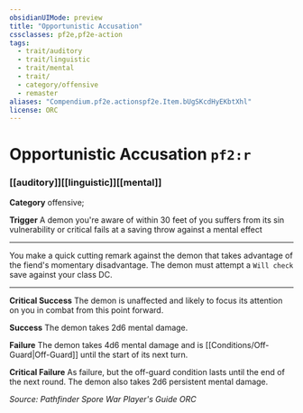 ```yaml
---
obsidianUIMode: preview
title: "Opportunistic Accusation"
cssclasses: pf2e,pf2e-action
tags:
  - trait/auditory
  - trait/linguistic
  - trait/mental
  - trait/
  - category/offensive
  - remaster
aliases: "Compendium.pf2e.actionspf2e.Item.bUgSKcdHyEKbtXhl"
license: ORC
---
```

# Opportunistic Accusation `pf2:r`

### [[auditory]][[linguistic]][[mental]]

**Category** offensive; 




**Trigger** A demon you're aware of within 30 feet of you suffers from its sin vulnerability or critical fails at a saving throw against a mental effect

* * *

You make a quick cutting remark against the demon that takes advantage of the fiend's momentary disadvantage. The demon must attempt a `Will check` save against your class DC.

* * *

**Critical Success** The demon is unaffected and likely to focus its attention on you in combat from this point forward.

**Success** The demon takes 2d6 mental damage.

**Failure** The demon takes 4d6 mental damage and is [[Conditions/Off-Guard|Off-Guard]] until the start of its next turn.

**Critical Failure** As failure, but the off-guard condition lasts until the end of the next round. The demon also takes 2d6 persistent mental damage.

*Source: Pathfinder Spore War Player's Guide*
*ORC*